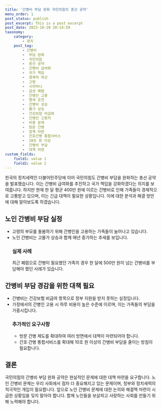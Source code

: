 ```yaml
---
title: '간병비 부담 완화 국민의힘의 총선 공약'
menu_order: 1
post_status: publish
post_excerpt: This is a post excerpt
post_date: 2023-10-20 20:14:59
taxonomy:
    category:
        - 정치
    post_tag:
        - 간병비
        -  부담 완화
        -  국민의힘
        -  총선 공약
        -  간병비 급여화
        -  국가 책임
        -  경제적 파산
        -  고령
        -  시어머니
        -  급성 폐렴
        -  간병인 고용
        -  병세 호전
        -  간병비 상승
        -  물가 상승
        -  건강보험 비급여
        -  간병인 고용자
        -  비용 문제
        -  방문 간병
        -  정책 마련
        -  간호간병 통합서비스
        -  10조 원 이상
        -  간병비 부담
        -  대책 마련
custom_fields:
    field1: value 1
    field2: value 2
---
```



한국의 정치세력인 더불어민주당에 이어 국민의힘도 간병비 부담을 완화하는 총선 공약을 발표했습니다. 이는 간병비 급여화를 추진하고 국가 책임을 강화하겠다는 의지를 보여줍니다. 하지만 현재 한 달 평균 400만 원에 이르는 간병비로 인해 가족들이 경제적으로 고통받고 있으며, 이는 긴급 대책이 필요한 상황입니다. 이에 대한 분석과 해결 방안에 대해 알아보도록 하겠습니다.

## 노인 간병비 부담 실정
- 고령의 부모를 돌봄하기 위해 간병인을 고용하는 가족들이 늘어나고 있습니다.
- 노인 간병비는 고물가 상승과 함께 매년 증가하는 추세를 보입니다.
  ### 실제 사례
  최근 폐렴으로 간병이 필요했던 가족의 경우 한 달에 500만 원이 넘는 간병비를 부담해야 했던 사례가 있습니다.

## 간병비 부담 경감을 위한 대책 필요
- 간병비는 건강보험 비급여 항목으로 정부 지원을 받지 못하는 실정입니다.
- 가정에서의 간병인 고용 시 하루 비용이 높은 수준에 이르며, 이는 가족들의 부담을 가중시킵니다.
  ### 추가적인 요구사항
  - 방문 간병 제도를 확대하여 여러 방면에서 대책이 마련되어야 합니다.
  - 간호·간병 통합서비스를 확대해 10조 원 이상의 간병비 부담을 줄이는 방침이 필요합니다.

## 결론
국민의힘의 간병비 부담 완화 공약은 현실적인 문제에 대한 대책 마련을 요구합니다. 노인 간병비 문제는 우리 사회에서 점차 더 중요해지고 있는 문제이며, 정부와 정치세력의 적극적인 개입이 필요합니다. 앞으로 노인 간병비 문제에 대한 논의와 해결책 마련이 시급한 상황임을 잊지 말아야 합니다. 함께 노인들을 보살피고 사랑하는 사회를 만들기 위해 노력해야 합니다.
